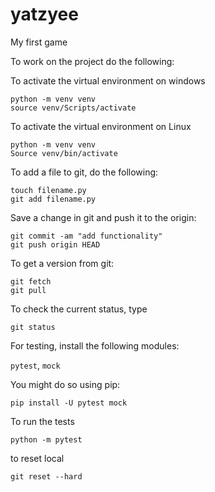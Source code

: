 # yatzyee
My first game

To work on the project do the following:

To activate the virtual environment on windows
```
python -m venv venv
source venv/Scripts/activate
```

To activate the virtual environment on Linux
```
python -m venv venv
Source venv/bin/activate
```

To add a file to git, do the following:

```
touch filename.py
git add filename.py
```

Save a change in git and push it to the origin:

```
git commit -am "add functionality"
git push origin HEAD
```

To get a version from git:

```
git fetch
git pull
```

To check the current status, type

`git status`

For testing, install the following modules:

`pytest`, `mock`

You might do so using pip:

`pip install -U pytest mock`

To run the tests

`python -m pytest`

to reset local

`git reset --hard`